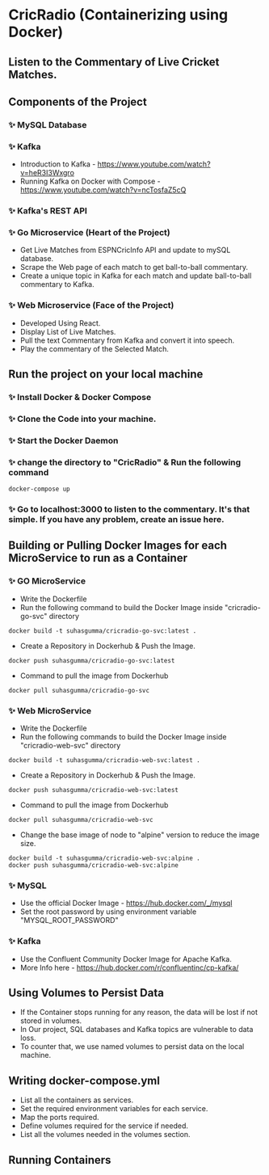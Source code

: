 # CricRadio (Containerizing using Docker)
## Listen to the Commentary of Live Cricket Matches.

## Components of the Project

### ✨ MySQL Database

### ✨ Kafka
* Introduction to Kafka - https://www.youtube.com/watch?v=heR3I3Wxgro
* Running Kafka on Docker with Compose - https://www.youtube.com/watch?v=ncTosfaZ5cQ

### ✨ Kafka's REST API

### ✨ Go Microservice (Heart of the Project)
* Get Live Matches from ESPNCricInfo API and update to mySQL database.
* Scrape the Web page of each match to get ball-to-ball commentary.
* Create a unique topic in Kafka for each match and update ball-to-ball commentary to Kafka.


### ✨ Web Microservice (Face of the Project)
* Developed Using React.
* Display List of Live Matches.
* Pull the text Commentary from Kafka and convert it into speech.
* Play the commentary of the Selected Match. 

## Run the project on your local machine

### ✨ Install Docker & Docker Compose
### ✨ Clone the Code into your machine.
### ✨ Start the Docker Daemon
### ✨ change the directory to "CricRadio" & Run the following command
```
docker-compose up
```

### ✨ Go to localhost:3000 to listen to the commentary. It's that simple. If you have any problem, create an issue here.

## Building or Pulling Docker Images for each MicroService to run as a Container

### ✨ GO MicroService
* Write the Dockerfile
* Run the following command to build the Docker Image inside "cricradio-go-svc" directory
```
docker build -t suhasgumma/cricradio-go-svc:latest . 
```

* Create a Repository in Dockerhub & Push the Image.
 ```
 docker push suhasgumma/cricradio-go-svc:latest   
 ```
* Command to pull the image from Dockerhub
```
docker pull suhasgumma/cricradio-go-svc
```

### ✨ Web MicroService
* Write the Dockerfile
* Run the following commands to build the Docker Image inside "cricradio-web-svc" directory
```
docker build -t suhasgumma/cricradio-web-svc:latest . 
```

* Create a Repository in Dockerhub & Push the Image.
 ```
 docker push suhasgumma/cricradio-web-svc:latest   
 ```
* Command to pull the image from Dockerhub
```
docker pull suhasgumma/cricradio-web-svc
```
* Change the base image of node to "alpine" version to reduce the image size.
```
docker build -t suhasgumma/cricradio-web-svc:alpine . 
docker push suhasgumma/cricradio-web-svc:alpine  
```

### ✨ MySQL 
* Use the official Docker Image - https://hub.docker.com/_/mysql
* Set the root password by using environment variable "MYSQL_ROOT_PASSWORD"

### ✨ Kafka 
* Use the Confluent Community Docker Image for Apache Kafka.
* More Info here - https://hub.docker.com/r/confluentinc/cp-kafka/

## Using Volumes to Persist Data
* If the Container stops running for any reason, the data will be lost if not stored in volumes.
* In Our project, SQL databases and Kafka topics are vulnerable to data loss.
* To counter that, we use named volumes to persist data on the local machine. 

## Writing docker-compose.yml
* List all the containers as services.
* Set the required environment variables for each service.
* Map the ports required.
* Define volumes required for the service if needed.
* List all the volumes needed in the volumes section.

## Running Containers


